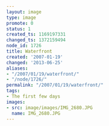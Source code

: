 ```yaml
---
layout: image
type: image
promote: 0
status: 1
created_ts: 1169197331
changed_ts: 1372159494
node_id: 1726
title: Waterfront
created: '2007-01-19'
changed: '2013-06-25'
aliases:
- "/2007/01/19/waterfront/"
- "/node/1726/"
permalink: "/2007/01/19/waterfront/"
tags:
- The first few days
images:
- src: image/images/IMG_2680.JPG
  name: IMG_2680.JPG
---
```


